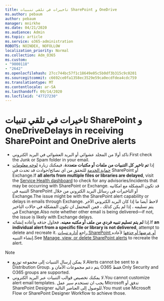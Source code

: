 ```yaml
---
title: تاخيرات في تلقي تنبيات SharePoint و OneDrive
ms.author: pebaum
author: pebaum
manager: mnirkhe
ms.date: 04/21/2020
ms.audience: Admin
ms.topic: article
ms.service: o365-administration
ROBOTS: NOINDEX, NOFOLLOW
localization_priority: Normal
ms.collection: Adm_O365
ms.custom:
- "9000118"
- "2642"
ms.openlocfilehash: 27cc744bc57f1c18649e05c5b0df3b315c9c0201
ms.sourcegitcommit: c6692ce0fa1358ec3529e59ca0ecdfdea4cdc759
ms.translationtype: MT
ms.contentlocale: ar-SA
ms.lasthandoff: 09/14/2020
ms.locfileid: "47727230"
---
```

# <a name="delays-in-receiving-sharepoint-and-onedrive-alerts"></a><span data-ttu-id="ab77d-102">تاخيرات في تلقي تنبيات SharePoint و OneDrive</span><span class="sxs-lookup"><span data-stu-id="ab77d-102">Delays in receiving SharePoint and OneDrive alerts</span></span>

- <span data-ttu-id="ab77d-103">تاكد أولا من المجلد عشوائي أو البريد العشوائي في البريد الكتروني.</span><span class="sxs-lookup"><span data-stu-id="ab77d-103">First check the Junk or Spam folder in your email.</span></span>
- <span data-ttu-id="ab77d-104">إذا **تم تاخير كل التنبيات من ملفات أو مكتبات متعددة**، فيمكنك زيارة [لوحه معلومات حماية الخدمة](https://portal.office.com/adminportal/home?ref=/servicehealth) للتحقق من اي نصائح/حوادث قد تحدث في SharePoint أو Exchange.</span><span class="sxs-lookup"><span data-stu-id="ab77d-104">If **all alerts from multiple files or libraries are delayed**, visit the [Service Health dashboard](https://portal.office.com/adminportal/home?ref=/servicehealth) to check for any advisories/incidents that may be occurring with SharePoint or Exchange.</span></span> <span data-ttu-id="ab77d-105">قد تكون المشكلة مع امكانيه التنبيه في SharePoint أو التاخيرات في رسائل البريد الكتروني من خلال Exchange.</span><span class="sxs-lookup"><span data-stu-id="ab77d-105">The issue might be with the SharePoint alert capability or delays in emails through Exchange.</span></span> <span data-ttu-id="ab77d-106">لاحظ أيضا ما إذا كان البريد الكتروني الآخر يتم تسليمه ، إذا لم يكن كذلك ، فمن المحتمل ان تكون المشكلة في حالات التاخير في Exchange.</span><span class="sxs-lookup"><span data-stu-id="ab77d-106">Also note whether other email is being delivered—if not, the issue is likely with Exchange delays.</span></span>
- <span data-ttu-id="ab77d-107">إذا **لم يتم تسليم تنبيه فردي من ملف أو مكتبه معينه**، فحاول حذفه وأعاده إنشائه.</span><span class="sxs-lookup"><span data-stu-id="ab77d-107">If **an individual alert from a specific file or library is not delivered**, attempt to delete and recreate it.</span></span> <span data-ttu-id="ab77d-108">راجع [أداره تنبيات SharePoint أو عرضها أو حذفها](https://support.microsoft.com/office/99dfb19c-9a90-4a8c-aba1-aa8c8afb0de2) لأعاده إنشاء التنبيه.</span><span class="sxs-lookup"><span data-stu-id="ab77d-108">See [Manage, view, or delete SharePoint alerts](https://support.microsoft.com/office/99dfb19c-9a90-4a8c-aba1-aa8c8afb0de2) to recreate the alert.</span></span>

> [!NOTE]
> - <span data-ttu-id="ab77d-109">لا يمكن إرسال التنبيات إلى مجموعه توزيع.</span><span class="sxs-lookup"><span data-stu-id="ab77d-109">Alerts cannot be sent to a Distribution Group.</span></span> <span data-ttu-id="ab77d-110">يتم دعم مجموعات الأمان و O365 فقط.</span><span class="sxs-lookup"><span data-stu-id="ab77d-110">Only Security and O365 groups are supported.</span></span>
> - <span data-ttu-id="ab77d-111">لا يمكنك تخصيص قوالب التنبيات عبر البريد الكتروني.</span><span class="sxs-lookup"><span data-stu-id="ab77d-111">You cannot customize alert email templates.</span></span> <span data-ttu-id="ab77d-112">يجب ان تستخدم سير عمل Microsoft تدفق أو SharePoint Designer للوصول إلى العناصر التالية.</span><span class="sxs-lookup"><span data-stu-id="ab77d-112">You must use Microsoft Flow or SharePoint Designer Workflow to achieve those.</span></span>
